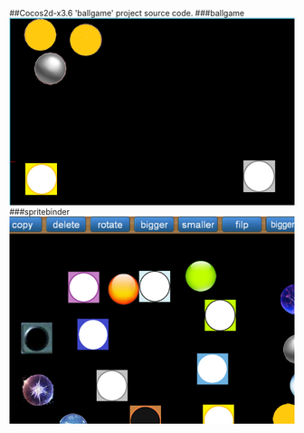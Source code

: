 ##Cocos2d-x3.6 'ballgame' project source code.
###ballgame
![ballgame](./readmeImage/1.png)
###spritebinder
![spritebinder](./readmeImage/2.png)